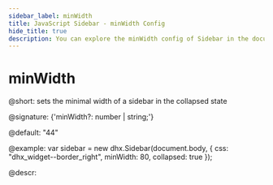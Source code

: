 ```yaml
---
sidebar_label: minWidth
title: JavaScript Sidebar - minWidth Config 
hide_title: true
description: You can explore the minWidth config of Sidebar in the documentation of the DHTMLX JavaScript UI library. Browse developer guides and API reference, try out code examples and live demos, and download a free 30-day evaluation version of DHTMLX Suite 7.
---
```

 
# minWidth

@short: sets the minimal width of a sidebar in the collapsed state

@signature: {'minWidth?: number | string;'}

@default: "44"

@example:
var sidebar = new dhx.Sidebar(document.body, {
    css: "dhx_widget--border_right",
    minWidth: 80,
    collapsed: true
});

@descr:
